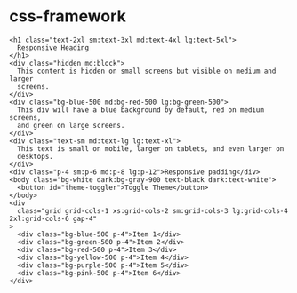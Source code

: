 # css-framework

    <h1 class="text-2xl sm:text-3xl md:text-4xl lg:text-5xl">
      Responsive Heading
    </h1>
    <div class="hidden md:block">
      This content is hidden on small screens but visible on medium and larger
      screens.
    </div>
    <div class="bg-blue-500 md:bg-red-500 lg:bg-green-500">
      This div will have a blue background by default, red on medium screens,
      and green on large screens.
    </div>
    <div class="text-sm md:text-lg lg:text-xl">
      This text is small on mobile, larger on tablets, and even larger on
      desktops.
    </div>
    <div class="p-4 sm:p-6 md:p-8 lg:p-12">Responsive padding</div>
    <body class="bg-white dark:bg-gray-900 text-black dark:text-white">
      <button id="theme-toggler">Toggle Theme</button>
    </body>
    <div
      class="grid grid-cols-1 xs:grid-cols-2 sm:grid-cols-3 lg:grid-cols-4 2xl:grid-cols-6 gap-4"
    >
      <div class="bg-blue-500 p-4">Item 1</div>
      <div class="bg-green-500 p-4">Item 2</div>
      <div class="bg-red-500 p-4">Item 3</div>
      <div class="bg-yellow-500 p-4">Item 4</div>
      <div class="bg-purple-500 p-4">Item 5</div>
      <div class="bg-pink-500 p-4">Item 6</div>
    </div>
